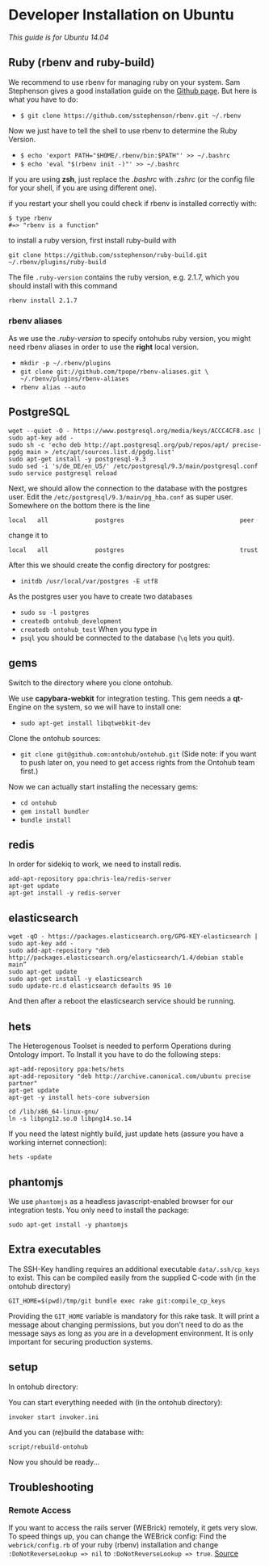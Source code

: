 # Developer Installation on Ubuntu

*This guide is for Ubuntu 14.04*

## Ruby (rbenv and ruby-build)

We recommend to use rbenv for managing
ruby on your system. Sam Stephenson gives a good
installation guide on the [Github page](https://github.com/sstephenson/rbenv#installation).
But here is what you have to do:

- `$ git clone https://github.com/sstephenson/rbenv.git ~/.rbenv`

Now we just have to tell the shell to use rbenv
to determine the Ruby Version.

- `$ echo 'export PATH="$HOME/.rbenv/bin:$PATH"' >> ~/.bashrc`
- `$ echo 'eval "$(rbenv init -)"' >> ~/.bashrc`

If you are using **zsh**, just replace the *.bashrc* with
*.zshrc* (or the config file for your shell, if you are using
different one).

if you restart your shell you could check if rbenv is installed correctly
with:

```
$ type rbenv
#=> "rbenv is a function"
````

to install a ruby version, first install ruby-build with
```
git clone https://github.com/sstephenson/ruby-build.git ~/.rbenv/plugins/ruby-build
```

The file `.ruby-version` contains the ruby version, e.g. 2.1.7, which you should install with this command

```
rbenv install 2.1.7
```
### rbenv aliases

As we use the *.ruby-version* to specify ontohubs ruby version,
you might need rbenv aliases in order to use the **right**
local version.

- `mkdir -p ~/.rbenv/plugins`
- `git clone git://github.com/tpope/rbenv-aliases.git \
  ~/.rbenv/plugins/rbenv-aliases`
- `rbenv alias --auto`

## PostgreSQL
```
wget --quiet -O - https://www.postgresql.org/media/keys/ACCC4CF8.asc | sudo apt-key add -
sudo sh -c 'echo deb http://apt.postgresql.org/pub/repos/apt/ precise-pgdg main > /etc/apt/sources.list.d/pgdg.list'
sudo apt-get install -y postgresql-9.3
sudo sed -i 's/de_DE/en_US/' /etc/postgresql/9.3/main/postgresql.conf
sudo service postgresql reload
```

Next, we should allow the connection to the database with the postgres user. Edit the `/etc/postgresql/9.3/main/pg_hba.conf` as super user. Somewhere on the bottom there is the line
```
local   all             postgres                                peer
```
change it to
```
local   all             postgres                                trust
```

After this we should create the config directory for postgres:

- `initdb /usr/local/var/postgres -E utf8`

As the postgres user you have to create two databases
- `sudo su -l postgres`
- `createdb ontohub_development`
- `createdb ontohub_test`
When you type in
- `psql` 
you should be connected to the database (`\q` lets you quit).


## gems

Switch to the directory where you clone ontohub.

We use **capybara-webkit** for integration testing. This gem needs a **qt**-Engine
on the system, so we will have to install one:

- `sudo apt-get install libqtwebkit-dev`

Clone the ontohub sources:
- `git clone git@github.com:ontohub/ontohub.git`
(Side note: if you want to push later on, you need to get access rights from the Ontohub team first.)

Now we can actually start installing the necessary gems:

- `cd ontohub`
- `gem install bundler`
- `bundle install`

## redis

In order for sidekiq to work, we need to install redis.

```
add-apt-repository ppa:chris-lea/redis-server
apt-get update
apt-get install -y redis-server
```

## elasticsearch

```
wget -qO - https://packages.elasticsearch.org/GPG-KEY-elasticsearch | sudo apt-key add -
sudo add-apt-repository "deb http://packages.elasticsearch.org/elasticsearch/1.4/debian stable main”
sudo apt-get update
sudo apt-get install -y elasticsearch
sudo update-rc.d elasticsearch defaults 95 10
```

And then after a reboot the elasticsearch service should be running.

## hets

The Heterogenous Toolset is needed to perform Operations during Ontology import.
To Install it you have to do the following steps:

```
apt-add-repository ppa:hets/hets
apt-add-repository "deb http://archive.canonical.com/ubuntu precise partner"
apt-get update
apt-get -y install hets-core subversion

cd /lib/x86_64-linux-gnu/
ln -s libpng12.so.0 libpng14.so.14
```

If you need the latest nightly build, just update hets (assure you have a working internet connection):

```
hets -update
```

## phantomjs
We use `phantomjs` as a headless javascript-enabled browser for our integration
tests. You only need to install the package:
```
sudo apt-get install -y phantomjs
```

## Extra executables

The SSH-Key handling requires an additional executable `data/.ssh/cp_keys` to exist.
This can be compiled easily from the supplied C-code with (in the ontohub directory)

    GIT_HOME=$(pwd)/tmp/git bundle exec rake git:compile_cp_keys

Providing the `GIT_HOME` variable is mandatory for this rake task.
It will print a message about changing permissions, but you don't need to do as the message says as long as you are in a development environment.
It is only important for securing production systems.

## setup

In ontohub directory:

You can start everything needed with (in the ontohub directory):
```
invoker start invoker.ini
```
And you can (re)build the database with:
```
script/rebuild-ontohub
```

Now you should be ready...


## Troubleshooting
### Remote Access
If you want to access the rails server (WEBrick) remotely, it gets very slow.
To speed things up, you can change the WEBrick config:
Find the `webrick/config.rb` of your ruby (rbenv) installation and change
`:DoNotReverseLookup => nil` to `:DoNotReverseLookup => true`.
[Source](https://www.ruby-forum.com/topic/218316)

